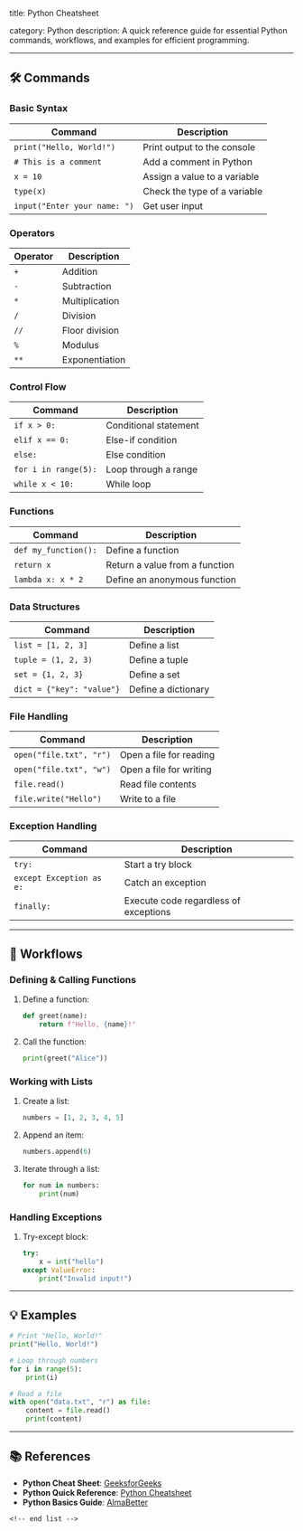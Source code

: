 title: Python Cheatsheet

category: Python
description: A quick reference guide for essential Python commands, workflows, and examples for efficient programming.

---

## 🛠️ Commands

### **Basic Syntax**

| Command                        | Description                  |
| ------------------------------ | ---------------------------- |
| `print("Hello, World!")`     | Print output to the console  |
| `# This is a comment`        | Add a comment in Python      |
| `x = 10`                     | Assign a value to a variable |
| `type(x)`                    | Check the type of a variable |
| `input("Enter your name: ")` | Get user input               |

### **Operators**

| Operator | Description    |
| -------- | -------------- |
| `+`    | Addition       |
| `-`    | Subtraction    |
| `*`    | Multiplication |
| `/`    | Division       |
| `//`   | Floor division |
| `%`    | Modulus        |
| `**`   | Exponentiation |

### **Control Flow**

| Command                | Description           |
| ---------------------- | --------------------- |
| `if x > 0:`          | Conditional statement |
| `elif x == 0:`       | Else-if condition     |
| `else:`              | Else condition        |
| `for i in range(5):` | Loop through a range  |
| `while x < 10:`      | While loop            |

### **Functions**

| Command                | Description                    |
| ---------------------- | ------------------------------ |
| `def my_function():` | Define a function              |
| `return x`           | Return a value from a function |
| `lambda x: x * 2`    | Define an anonymous function   |

### **Data Structures**

| Command                     | Description         |
| --------------------------- | ------------------- |
| `list = [1, 2, 3]`        | Define a list       |
| `tuple = (1, 2, 3)`       | Define a tuple      |
| `set = {1, 2, 3}`         | Define a set        |
| `dict = {"key": "value"}` | Define a dictionary |

### **File Handling**

| Command                   | Description             |
| ------------------------- | ----------------------- |
| `open("file.txt", "r")` | Open a file for reading |
| `open("file.txt", "w")` | Open a file for writing |
| `file.read()`           | Read file contents      |
| `file.write("Hello")`   | Write to a file         |

### **Exception Handling**

| Command                    | Description                           |
| -------------------------- | ------------------------------------- |
| `try:`                   | Start a try block                     |
| `except Exception as e:` | Catch an exception                    |
| `finally:`               | Execute code regardless of exceptions |

---

## 🔄 Workflows

### **Defining & Calling Functions**

1. Define a function:
   ```python
   def greet(name):
       return f"Hello, {name}!"
   ```
2. Call the function:
   ```python
   print(greet("Alice"))
   ```

### **Working with Lists**

1. Create a list:
   ```python
   numbers = [1, 2, 3, 4, 5]
   ```
2. Append an item:
   ```python
   numbers.append(6)
   ```
3. Iterate through a list:
   ```python
   for num in numbers:
       print(num)
   ```

### **Handling Exceptions**

1. Try-except block:
   ```python
   try:
       x = int("hello")
   except ValueError:
       print("Invalid input!")
   ```

---

## 💡 Examples

```python
# Print "Hello, World!"
print("Hello, World!")

# Loop through numbers
for i in range(5):
    print(i)

# Read a file
with open("data.txt", "r") as file:
    content = file.read()
    print(content)
```

---

## 📚 References

- **Python Cheat Sheet**: [GeeksforGeeks](https://www.geeksforgeeks.org/python-cheat-sheet/)
- **Python Quick Reference**: [Python Cheatsheet](https://www.pythoncheatsheet.org/)
- **Python Basics Guide**: [AlmaBetter](https://www.almabetter.com/bytes/cheat-sheet/python)

```
<!-- end list -->
```

